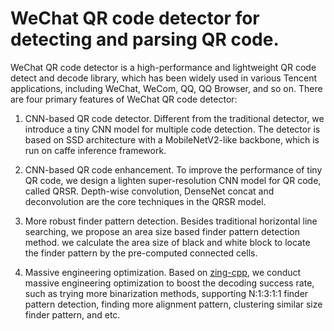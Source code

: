 WeChat QR code detector for detecting and parsing QR code.
================================================ 

WeChat QR code detector is a high-performance and lightweight QR code detect and decode library, which has been widely used in various Tencent applications, including WeChat, WeCom, QQ, QQ Browser, and so on. There are four primary features of WeChat QR code detector:
 
1. CNN-based QR code detector. Different from the traditional detector, we introduce a tiny CNN model for multiple code detection. The detector is based on SSD architecture with a MobileNetV2-like backbone, which is run on caffe inference framework.
 
2. CNN-based QR code enhancement. To improve the performance of tiny QR code, we design a lighten super-resolution CNN model for QR code, called QRSR. Depth-wise convolution, DenseNet concat and deconvolution are the core techniques in the QRSR model.
 
3. More robust finder pattern detection. Besides traditional horizontal line searching, we propose an area size based finder pattern detection method. we calculate the area size of black and white block to locate the finder pattern by the pre-computed connected cells.

4. Massive engineering optimization. Based on [zing-cpp](https://github.com/glassechidna/zxing-cpp), we conduct massive engineering optimization to boost the decoding success rate, such as trying more binarization methods, supporting N:1:3:1:1 finder pattern detection, finding more alignment pattern, clustering similar size finder pattern, and etc.

